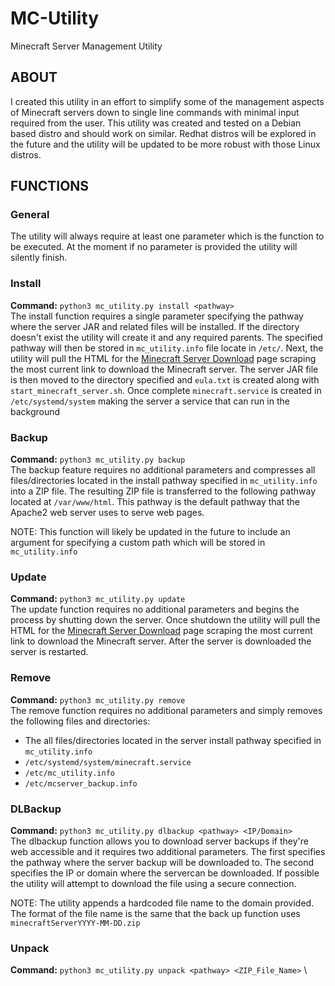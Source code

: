 # MC-Utility
Minecraft Server Management Utility

## ABOUT
I created this utility in an effort to simplify some of the management aspects of Minecraft servers down to single line commands with minimal input required from the user. This utility was created and tested on a Debian based distro and should work on similar. Redhat distros will be explored in the future and the utility will be updated to be more robust with those Linux distros.

## FUNCTIONS

### General
The utility will always require at least one parameter which is the function to be executed. At the moment if no parameter is provided the utility will silently finish.

### Install
**Command:** `python3 mc_utility.py install <pathway>` \
The install function requires a single parameter specifying the pathway where the server JAR and related files will be installed. If the directory doesn't exist the utility will create it and any required parents. The specified pathway will then be stored in `mc_utility.info` file locate in `/etc/`. Next, the utility will pull the HTML for the [Minecraft Server Download](https://www.minecraft.net/en-us/download/server) page scraping the most current link to download the Minecraft server. The server JAR file is then moved to the directory specified and `eula.txt` is created along with `start_minecraft_server.sh`. Once complete `minecraft.service` is created in `/etc/systemd/system` making the server a service that can run in the background

### Backup
**Command:** `python3 mc_utility.py backup` \
The backup feature requires no additional parameters and compresses all files/directories located in the install pathway specified in `mc_utility.info` into a ZIP file. The resulting ZIP file is transferred to the following pathway located at `/var/www/html`. This pathway is the default pathway that the Apache2 web server uses to serve web pages. 

NOTE: This function will likely be updated in the future to include an argument for specifying a custom path which will be stored in `mc_utility.info`

### Update
**Command:** `python3 mc_utility.py update` \
The update function requires no additional parameters and begins the process by shutting down the server. Once shutdown the utility will pull the HTML for the [Minecraft Server Download](https://www.minecraft.net/en-us/download/server) page scraping the most current link to download the Minecraft server. After the server is downloaded the server is restarted.

### Remove
**Command:** `python3 mc_utility.py remove` \
The remove function requires no additional parameters and simply removes the following files and directories:
* The all files/directories located in the server install pathway specified in `mc_utility.info`
* `/etc/systemd/system/minecraft.service`
* `/etc/mc_utility.info`
* `/etc/mcserver_backup.info`

### DLBackup
**Command:** `python3 mc_utility.py dlbackup <pathway> <IP/Domain>` \
The dlbackup function allows you to download server backups if they're web accessible and it requires two additional parameters. The first specifies the pathway where the server backup will be downloaded to. The second specifies the IP or domain where the servercan be downloaded. If possible the utility will attempt to download the file using a secure connection. 

NOTE: The utility appends a hardcoded file name to the domain provided. The format of the file name is the same that the back up function uses `minecraftServerYYYY-MM-DD.zip`
### Unpack
**Command:** `python3 mc_utility.py unpack <pathway> <ZIP_File_Name>` \

